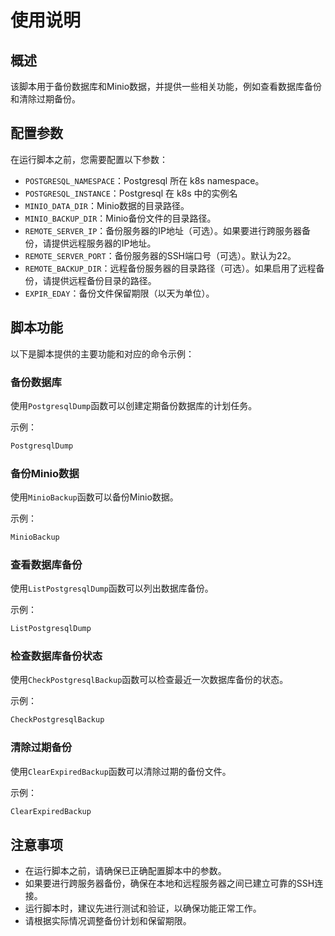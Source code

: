# 使用说明

## 概述

该脚本用于备份数据库和Minio数据，并提供一些相关功能，例如查看数据库备份和清除过期备份。

## 配置参数

在运行脚本之前，您需要配置以下参数：

- `POSTGRESQL_NAMESPACE`：Postgresql 所在 k8s namespace。
- `POSTGRESQL_INSTANCE`：Postgresql 在 k8s 中的实例名
- `MINIO_DATA_DIR`：Minio数据的目录路径。
- `MINIO_BACKUP_DIR`：Minio备份文件的目录路径。
- `REMOTE_SERVER_IP`：备份服务器的IP地址（可选）。如果要进行跨服务器备份，请提供远程服务器的IP地址。
- `REMOTE_SERVER_PORT`：备份服务器的SSH端口号（可选）。默认为22。
- `REMOTE_BACKUP_DIR`：远程备份服务器的目录路径（可选）。如果启用了远程备份，请提供远程备份目录的路径。
- `EXPIR_EDAY`：备份文件保留期限（以天为单位）。

## 脚本功能

以下是脚本提供的主要功能和对应的命令示例：

### 备份数据库

使用`PostgresqlDump`函数可以创建定期备份数据库的计划任务。

示例：

```bash
PostgresqlDump
```

### 备份Minio数据

使用`MinioBackup`函数可以备份Minio数据。

示例：

```bash
MinioBackup
```

### 查看数据库备份

使用`ListPostgresqlDump`函数可以列出数据库备份。

示例：

```bash
ListPostgresqlDump
```

### 检查数据库备份状态

使用`CheckPostgresqlBackup`函数可以检查最近一次数据库备份的状态。

示例：

```bash
CheckPostgresqlBackup
```

### 清除过期备份

使用`ClearExpiredBackup`函数可以清除过期的备份文件。

示例：

```bash
ClearExpiredBackup
```

## 注意事项

- 在运行脚本之前，请确保已正确配置脚本中的参数。
- 如果要进行跨服务器备份，确保在本地和远程服务器之间已建立可靠的SSH连接。
- 运行脚本时，建议先进行测试和验证，以确保功能正常工作。
- 请根据实际情况调整备份计划和保留期限。
